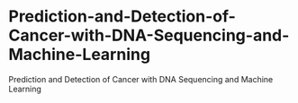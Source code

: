 # Prediction-and-Detection-of-Cancer-with-DNA-Sequencing-and-Machine-Learning
Prediction and Detection of Cancer with DNA Sequencing and Machine Learning

